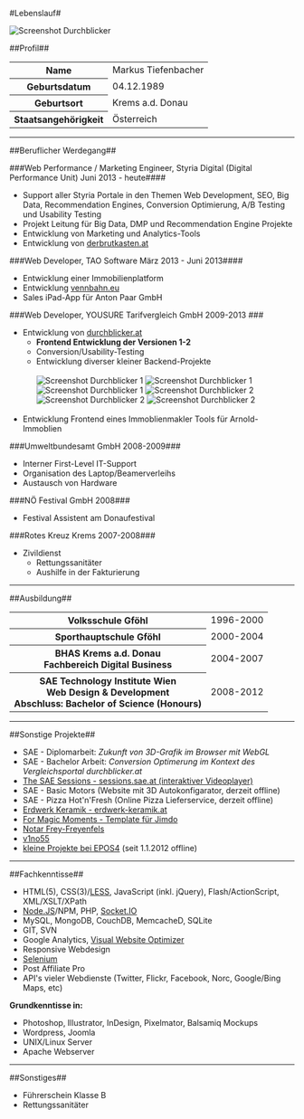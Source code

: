 #Lebenslauf#

![Screenshot Durchblicker](https://raw.github.com/tiefenb/ll/master/images/thumbs/myself.jpg)

##Profil##

<table>
	<tr><th>Name</th><td>Markus Tiefenbacher</td></tr>
	<tr><th>Geburtsdatum</th><td>04.12.1989</td></tr>
	<tr><th>Geburtsort</th><td>Krems a.d. Donau</td></tr>
	<tr><th>Staatsangehörigkeit</th><td>Österreich</td></tr>
</table>

---

##Beruflicher Werdegang##

###Web Performance / Marketing Engineer, Styria Digital (Digital Performance Unit) Juni 2013 - heute####

* Support aller Styria Portale in den Themen Web Development, SEO, Big Data, Recommendation Engines, Conversion Optimierung, A/B Testing und Usability Testing
* Projekt Leitung für Big Data, DMP und Recommendation Engine Projekte
* Entwicklung von Marketing und Analytics-Tools
* Entwicklung von [derbrutkasten.at](https://www.derbrutkasten.at/)

###Web Developer, TAO Software März 2013 - Juni 2013####

* Entwicklung einer Immobilienplatform
* Entwicklung [vennbahn.eu](http://www.vennbahn.eu/)
* Sales iPad-App für Anton Paar GmbH

###Web Developer, YOUSURE Tarifvergleich GmbH 2009-2013 ###
* Entwicklung von [durchblicker.at](https://durchblicker.at)
	* **Frontend Entwicklung der Versionen 1-2**
	* Conversion/Usability-Testing
	* Entwicklung diverser kleiner Backend-Projekte
	<br/><br/>
	![Screenshot Durchblicker 1](https://raw.github.com/tiefenb/ll/master/images/thumbs/db1.jpg) ![Screenshot Durchblicker 1](https://raw.github.com/tiefenb/ll/master/images/thumbs/db2.jpg) ![Screenshot Durchblicker 1](https://raw.github.com/tiefenb/ll/master/images/thumbs/db3.jpg)
	![Screenshot Durchblicker 2](https://raw.github.com/tiefenb/ll/master/images/thumbs/db4.jpg) ![Screenshot Durchblicker 2](https://raw.github.com/tiefenb/ll/master/images/thumbs/db5.jpg) ![Screenshot Durchblicker 2](https://raw.github.com/tiefenb/ll/master/images/thumbs/db6.jpg)
	<br/><br/>
* Entwicklung Frontend eines Immoblienmakler Tools für Arnold-Immoblien

###Umweltbundesamt GmbH 2008-2009###
*  Interner First-Level IT-Support
*  Organisation des Laptop/Beamerverleihs
*  Austausch von Hardware

###NÖ Festival GmbH 2008###
*  Festival Assistent am Donaufestival

###Rotes Kreuz Krems 2007-2008###
* Zivildienst
	* Rettungssanitäter
	* Aushilfe in der Fakturierung

---

##Ausbildung##

<table>
	<tr><th>Volksschule Gföhl</th><td>1996-2000</td></tr>
	<tr><th>Sporthauptschule Gföhl</th><td>2000-2004</td></tr>
	<tr><th>BHAS Krems a.d. Donau<br/>Fachbereich Digital Business</th><td>2004-2007</td></tr>
	<tr><th>SAE Technology Institute Wien<br/>Web Design & Development<br/>Abschluss: Bachelor of Science (Honours)</th><td>2008-2012</td></tr>
</table>

---

##Sonstige Projekte##
* SAE - Diplomarbeit: *Zukunft von 3D-Grafik im Browser mit WebGL*
* SAE - Bachelor Arbeit: *Conversion Optimerung im Kontext des Vergleichsportal durchblicker.at*
* [The SAE Sessions - sessions.sae.at (interaktiver Videoplayer)](http://sessions.sae.at)
* SAE - Basic Motors (Website mit 3D Autokonfigarator, derzeit offline)
* SAE - Pizza Hot'n'Fresh (Online Pizza Lieferservice, derzeit offline)
* [Erdwerk Keramik - erdwerk-keramik.at](http://www.erdwerk-keramik.at)
* [For Magic Moments - Template für Jimdo](http://www.for-magic-moments.com)
* [Notar Frey-Freyenfels](http://www.notar-frey-freyenfels.at)
* [v1no55](http://v1no55.at/)
* [kleine Projekte bei EPOS4](http://rip.epos4.at) (seit 1.1.2012 offline)

---

##Fachkenntisse##
* HTML(5), CSS(3)/[LESS](http://lesscss.org/), JavaScript (inkl. jQuery), Flash/ActionScript, XML/XSLT/XPath
* [Node.JS](http://nodejs.org/)/NPM, PHP, [Socket.IO](http://socket.io/)
* MySQL, MongoDB, CouchDB, MemcacheD, SQLite
* GIT, SVN
* Google Analytics, [Visual Website Optimizer](http://visualwebsiteoptimizer.com/)
* Responsive Webdesign
* [Selenium](http://seleniumhq.org/)
* Post Affiliate Pro
* API's vieler Webdienste (Twitter, Flickr, Facebook, Norc, Google/Bing Maps, etc)

**Grundkenntisse in:**

* Photoshop, Illustrator, InDesign, Pixelmator, Balsamiq Mockups
* Wordpress, Joomla
* UNIX/Linux Server
* Apache Webserver

---

##Sonstiges##
* Führerschein Klasse B
* Rettungssanitäter
